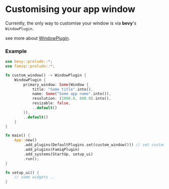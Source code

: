 # Customising your app window

Currently, the only way to customise your window is via **bevy**'s `WindowPlugin`.

see more about [WindowPlugin](https://docs.rs/bevy/latest/bevy/window/struct.WindowPlugin.html).

### Example
```rust
use bevy::prelude::*;
use famiq::prelude::*;

fn custom_window() -> WindowPlugin {
    WindowPlugin {
        primary_window: Some(Window {
            title: "Some title".into(),
            name: Some("Some app name".into()),
            resolution: (1000.0, 800.0).into(),
            resizable: false,
            ..default()
        }),
        ..default()
    }
}

fn main() {
    App::new()
        .add_plugins(DefaultPlugins.set(custom_window())) // set custom window into DefaultPlugins
        .add_plugins(FamiqPlugin)
        .add_systems(StartUp, setup_ui)
        .run();
}

fn setup_ui() {
    // some widgets ..
}
```
